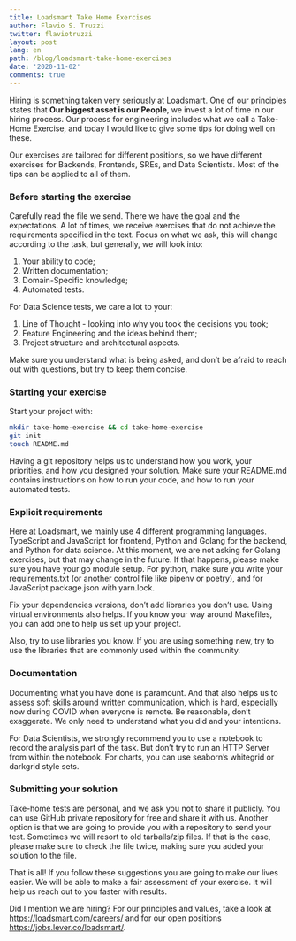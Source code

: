 ```yaml
---
title: Loadsmart Take Home Exercises
author: Flavio S. Truzzi
twitter: flaviotruzzi
layout: post
lang: en
path: /blog/loadsmart-take-home-exercises
date: '2020-11-02'
comments: true
---
```


Hiring is something taken very seriously at Loadsmart. One of our principles states that **Our biggest asset is our People**, we invest a lot of time in our hiring process. Our process for engineering includes what we call a Take-Home Exercise, and today I would like to give some tips for doing well on these.

Our exercises are tailored for different positions, so we have different exercises for Backends, Frontends, SREs, and Data Scientists. Most of the tips can be applied to all of them.

### Before starting the exercise

Carefully read the file we send. There we have the goal and the expectations. A lot of times, we receive exercises that do not achieve the requirements specified in the text. Focus on what we ask, this will change according to the task, but generally, we will look into:

1. Your ability to code;
2. Written documentation;
3. Domain-Specific knowledge;
4. Automated tests.

For Data Science tests, we care a lot to your:

1. Line of Thought - looking into why you took the decisions you took;
2. Feature Engineering and the ideas behind them;
3. Project structure and architectural aspects.

Make sure you understand what is being asked, and don’t be afraid to reach out with questions, but try to keep them concise.

### Starting your exercise

Start your project with:

```bash
mkdir take-home-exercise && cd take-home-exercise
git init
touch README.md
```

Having a git repository helps us to understand how you work, your priorities, and how you designed your solution.
Make sure your README.md contains instructions on how to run your code, and how to run your automated tests.

### Explicit requirements

Here at Loadsmart, we mainly use 4 different programming languages. TypeScript and JavaScript for frontend, Python and Golang for the backend, and Python for data science. At this moment, we are not asking for Golang exercises, but that may change in the future. If that happens, please make sure you have your go module setup. For python, make sure you write your requirements.txt (or another control file like pipenv or poetry), and for JavaScript package.json with yarn.lock.

Fix your dependencies versions, don’t add libraries you don’t use. Using virtual environments also helps. If you know your way around Makefiles, you can add one to help us set up your project.

Also, try to use libraries you know. If you are using something new, try to use the libraries that are commonly used within the community.

### Documentation

Documenting what you have done is paramount. And that also helps us to assess soft skills around written communication, which is hard, especially now during COVID when everyone is remote. Be reasonable, don’t exaggerate. We only need to understand what you did and your intentions.

For Data Scientists, we strongly recommend you to use a notebook to record the analysis part of the task. But don’t try to run an HTTP Server from within the notebook. For charts, you can use seaborn’s whitegrid or darkgrid style sets.

### Submitting your solution

Take-home tests are personal, and we ask you not to share it publicly. You can use GitHub private repository for free and share it with us. Another option is that we are going to provide you with a repository to send your test. Sometimes we will resort to old tarballs/zip files. If that is the case, please make sure to check the file twice, making sure you added your solution to the file.


That is all! If you follow these suggestions you are going to make our lives easier. We will be able to make a fair assessment of your exercise. It will help us reach out to you faster with results. 

Did I mention we are hiring? For our principles and values, take a look at https://loadsmart.com/careers/ and for our open positions https://jobs.lever.co/loadsmart/.
